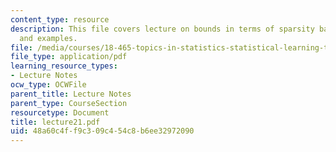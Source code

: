 ```yaml
---
content_type: resource
description: This file covers lecture on bounds in terms of sparsity based on theorem
  and examples.
file: /media/courses/18-465-topics-in-statistics-statistical-learning-theory-spring-2007/48a60c4ff9c309c454c8b6ee32972090_lecture21.pdf
file_type: application/pdf
learning_resource_types:
- Lecture Notes
ocw_type: OCWFile
parent_title: Lecture Notes
parent_type: CourseSection
resourcetype: Document
title: lecture21.pdf
uid: 48a60c4f-f9c3-09c4-54c8-b6ee32972090
---
```

